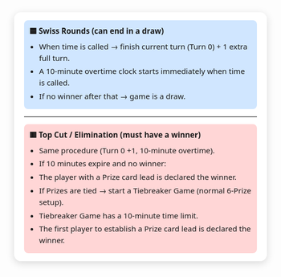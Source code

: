 <div class="tiebreaker-rules">
  <div class="rules-section swiss">
    <strong>🟦 Swiss Rounds (can end in a draw)</strong>
    <ul>
      <li>When time is called → finish current turn (Turn 0) + 1 extra full turn.</li>
      <li>A 10‑minute overtime clock starts immediately when time is called.</li>
      <li>If no winner after that → game is a draw.</li>
    </ul>
  </div>

  <hr>

  <div class="rules-section topcut">
    <strong>🟥 Top Cut / Elimination (must have a winner)</strong>
    <ul>
      <li>Same procedure (Turn 0 +1, 10‑minute overtime).</li>
      <li>If 10 minutes expire and no winner:</li>
      <li>The player with a Prize card lead is declared the winner.</li>
      <li>If Prizes are tied → start a Tiebreaker Game (normal 6‑Prize setup).</li>
      <li>Tiebreaker Game has a 10‑minute time limit.</li>
      <li>The first player to establish a Prize card lead is declared the winner.</li>
    </ul>
  </div>
</div>

<style>
.tiebreaker-rules {
  font-family: 'Segoe UI','Helvetica Neue',sans-serif;
  font-size: 0.95rem;
  line-height: 1.5;
  background: #ffffffcc;
  backdrop-filter: blur(6px);
  border-radius: 14px;
  padding: 16px 20px;
  max-width: 700px;
  margin: 1.5rem auto;
  box-shadow: 0 4px 16px rgba(0,0,0,0.15);
}
.tiebreaker-rules hr {
  border: none;
  border-top: 1px solid #ccc;
  margin: 14px 0;
}
.rules-section {
  padding: 10px;
  border-radius: 8px;
}
.rules-section.swiss {
  background: #d0e6ff;
}
.rules-section.topcut {
  background: #ffd6d6;
}
.tiebreaker-rules ul {
  margin: 8px 0 0 20px;
  padding: 0;
}
.tiebreaker-rules li {
  margin-bottom: 4px;
}

/* Dark mode */
html.dark .tiebreaker-rules,
:root.dark .tiebreaker-rules,
[data-theme='dark'] .tiebreaker-rules {
  background: rgba(20, 20, 20, 0.85);
  color: #fff;
}
html.dark .rules-section.swiss {
  background: rgba(64, 128, 192, 0.3);
}
html.dark .rules-section.topcut {
  background: rgba(192, 64, 64, 0.3);
}
html.dark .tiebreaker-rules hr {
  border-top-color: rgba(255,255,255,0.18);
}
</style>
